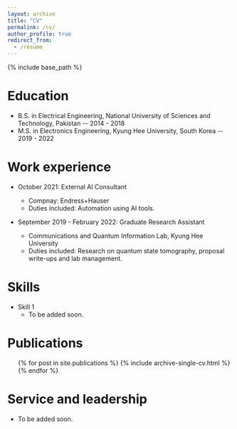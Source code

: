 ```yaml
---
layout: archive
title: "CV"
permalink: /cv/
author_profile: true
redirect_from:
  - /resume
---
```

{% include base_path %}

Education
=========

* B.S. in Electrical Engineering, National University of Sciences and Technology, Pakistan -- 2014 - 2018
* M.S. in Electronics Engineering, Kyung Hee University, South Korea -- 2019 - 2022

Work experience
===============

* October 2021: External AI Consultant

  * Compnay: Endress+Hauser
  * Duties included: Automation using AI tools.
* September 2019 - February 2022: Graduate Research Assistant

  * Communications and Quantum Information Lab, Kyung Hee University
  * Duties included: Research on quantum state tomography, proposal write-ups and lab management.

Skills
======

* Skill 1
  * To be added soon.

Publications
============

<ul>{% for post in site.publications %}
    {% include archive-single-cv.html %}
  {% endfor %}</ul>

Service and leadership
======================

* To be added soon.
